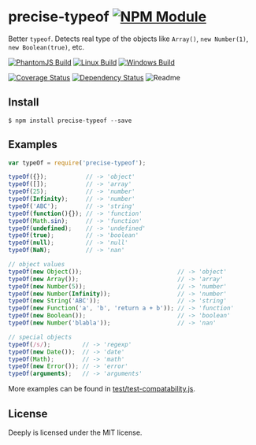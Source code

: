 # precise-typeof [![NPM Module](https://img.shields.io/npm/v/precise-typeof.svg?style=flat)](https://www.npmjs.com/package/precise-typeof)

Better `typeof`. Detects real type of the objects like `Array()`, `new Number(1)`, `new Boolean(true)`, etc.

[![PhantomJS Build](https://img.shields.io/travis/alexindigo/precise-typeof/master.svg?label=browser&style=flat)](https://travis-ci.org/alexindigo/precise-typeof)
[![Linux Build](https://img.shields.io/travis/alexindigo/precise-typeof/master.svg?label=linux:0.10-5.x&style=flat)](https://travis-ci.org/alexindigo/precise-typeof)
[![Windows Build](https://img.shields.io/appveyor/ci/alexindigo/precise-typeof/master.svg?label=windows:0.10-5.x&style=flat)](https://ci.appveyor.com/project/alexindigo/precise-typeof)

[![Coverage Status](https://img.shields.io/coveralls/alexindigo/precise-typeof/master.svg?label=code+coverage&style=flat)](https://coveralls.io/github/alexindigo/precise-typeof?branch=master)
[![Dependency Status](https://img.shields.io/david/alexindigo/precise-typeof.svg?style=flat)](https://david-dm.org/alexindigo/precise-typeof)
![Readme](https://img.shields.io/badge/readme-tested-brightgreen.svg?style=flat)
<!-- No flat badge yet [![bitHound Overall Score](https://www.bithound.io/github/alexindigo/precise-typeof/badges/score.svg)](https://www.bithound.io/github/alexindigo/precise-typeof)
Too many false positives [![Codacy Badge](https://img.shields.io/codacy/5f1289b78b7346498797f9f3cd674408.svg)](https://www.codacy.com/app/alexindigo/precise-typeof) -->

## Install

```
$ npm install precise-typeof --save
```

## Examples

```javascript
var typeOf = require('precise-typeof');

typeOf({});           // -> 'object'
typeOf([]);           // -> 'array'
typeOf(25);           // -> 'number'
typeOf(Infinity);     // -> 'number'
typeOf('ABC');        // -> 'string'
typeOf(function(){}); // -> 'function'
typeOf(Math.sin);     // -> 'function'
typeOf(undefined);    // -> 'undefined'
typeOf(true);         // -> 'boolean'
typeOf(null);         // -> 'null'
typeOf(NaN);          // -> 'nan'

// object values
typeOf(new Object());                           // -> 'object'
typeOf(new Array());                            // -> 'array'
typeOf(new Number(5));                          // -> 'number'
typeOf(new Number(Infinity));                   // -> 'number'
typeOf(new String('ABC'));                      // -> 'string'
typeOf(new Function('a', 'b', 'return a + b')); // -> 'function'
typeOf(new Boolean());                          // -> 'boolean'
typeOf(new Number('blabla'));                   // -> 'nan'

// special objects
typeOf(/s/);         // -> 'regexp'
typeOf(new Date());  // -> 'date'
typeOf(Math);        // -> 'math'
typeOf(new Error()); // -> 'error'
typeOf(arguments);   // -> 'arguments'
```

More examples can be found in [test/test-compatability.js](test/test-compatability.js).

## License

Deeply is licensed under the MIT license.
